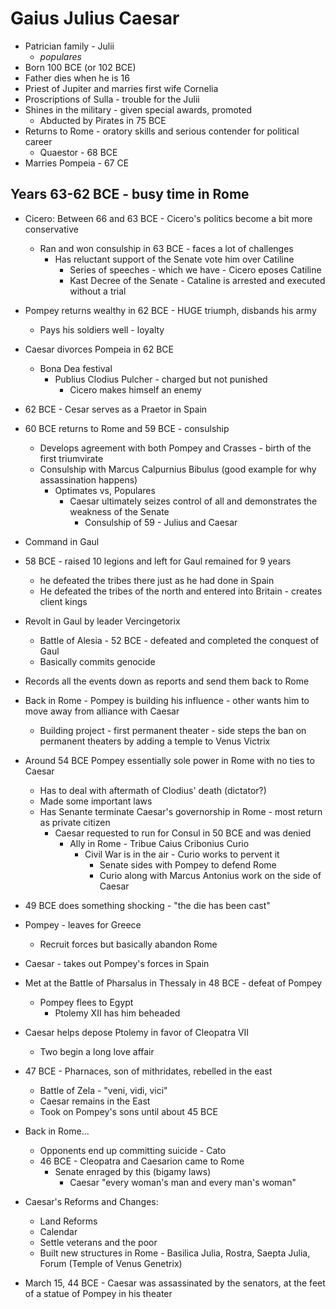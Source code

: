 # Gaius Julius Caesar
- Patrician family - Julii 
	- *populares*
- Born 100 BCE (or 102 BCE)
- Father dies when he is 16
- Priest of Jupiter and marries first wife Cornelia
- Proscriptions of Sulla - trouble for the Julii
- Shines in the military - given special awards, promoted
	- Abducted by Pirates in 75 BCE
- Returns to Rome - oratory skills and serious contender for political career
	- Quaestor - 68 BCE
- Marries Pompeia - 67 CE

## Years 63-62 BCE - busy time in Rome
- Cicero: Between 66 and 63 BCE - Cicero's politics become a bit more conservative
	- Ran and won consulship in 63 BCE - faces a lot of challenges 
		- Has reluctant support of the Senate vote him over Catiline
			- Series of speeches - which we have - Cicero eposes Catiline
			- Kast Decree of the Senate - Cataline is arrested and executed without a trial
- Pompey returns wealthy in 62 BCE - HUGE triumph, disbands his army
	- Pays his soldiers well - loyalty
- Caesar divorces Pompeia in 62 BCE
	- Bona Dea festival
		- Publius Clodius Pulcher - charged but not punished 
			- Cicero makes himself an enemy
- 62 BCE - Cesar serves as a Praetor in Spain
- 60 BCE returns to Rome and 59 BCE - consulship
	- Develops agreement with both Pompey and Crasses - birth of the first triumvirate
	- Consulship with Marcus Calpurnius Bibulus (good example for why assassination happens)
		- Optimates vs, Populares
			- Caesar ultimately seizes control of all and demonstrates the weakness of the Senate
				- Consulship of 59 - Julius and Caesar
- Command in Gaul
- 58 BCE - raised 10 legions and left for Gaul remained for 9 years
	- he defeated the tribes there just as he had done in Spain
	- He defeated the tribes of the north and entered into Britain - creates client kings
- Revolt in Gaul by leader Vercingetorix 
	- Battle of Alesia - 52 BCE - defeated and completed the conquest of Gaul
	- Basically commits genocide
- Records all the events down as reports and send them back to Rome

- Back in Rome - Pompey is building his influence - other wants him to move away from alliance with Caesar
	- Building project - first permanent theater - side steps the ban on permanent theaters by adding a temple to Venus Victrix

- Around 54 BCE Pompey essentially sole power in Rome with no ties to Caesar
	- Has to deal with aftermath of Clodius' death (dictator?)
	- Made some important laws
	- Has Senante terminate Caesar's governorship in Rome - most return as private citizen
		- Caesar requested to run for Consul in 50 BCE and was denied
			- Ally in Rome - Tribue Caius Cribonius Curio
				- Civil War is in the air - Curio works to pervent it
					- Senate sides with Pompey to defend Rome
					- Curio along with Marcus Antonius work on the side of Caesar
- 49 BCE does something shocking - "the die has been cast"

- Pompey - leaves for Greece
	- Recruit forces but basically abandon Rome
- Caesar - takes out Pompey's forces in Spain
- Met at the Battle of Pharsalus in Thessaly in 48 BCE - defeat of Pompey
	- Pompey flees to Egypt 
		- Ptolemy XII has him beheaded

- Caesar helps depose Ptolemy in favor of Cleopatra VII
	- Two begin a long love affair

- 47 BCE - Pharnaces, son of mithridates, rebelled in the east
	- Battle of Zela - "veni, vidi, vici"
	- Caesar remains in the East
	- Took on Pompey's sons until about 45 BCE

- Back in Rome...
	- Opponents end up committing suicide - Cato
	- 46 BCE - Cleopatra and Caesarion came to Rome
		- Senate enraged by this (bigamy laws)
			- Caesar "every woman's man and every man's woman"

- Caesar's Reforms and Changes:
	- Land Reforms
	- Calendar
	- Settle veterans and the poor 
	- Built new structures in Rome - Basilica Julia, Rostra, Saepta Julia, Forum (Temple of Venus Genetrix)

- March 15, 44 BCE - Caesar was assassinated by the senators, at the feet of a statue of Pompey in his theater